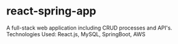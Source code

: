 # react-spring-app
A full-stack web application including CRUD processes and API's. 
Technologies Used: React.js, MySQL, SpringBoot, AWS
